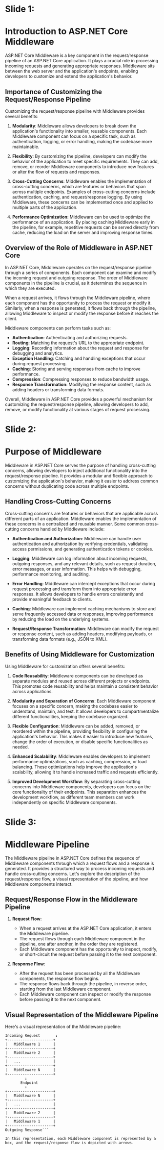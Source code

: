 # Slide 1:
# Introduction to ASP.NET Core Middleware

ASP.NET Core Middleware is a key component in the request/response pipeline of an ASP.NET Core application. It plays a crucial role in processing incoming requests and generating appropriate responses. Middleware sits between the web server and the application's endpoints, enabling developers to customize and extend the application's behavior.

## Importance of Customizing the Request/Response Pipeline

Customizing the request/response pipeline with Middleware provides several benefits:

1. **Modularity**: Middleware allows developers to break down the application's functionality into smaller, reusable components. Each Middleware component can focus on a specific task, such as authentication, logging, or error handling, making the codebase more maintainable.

2. **Flexibility**: By customizing the pipeline, developers can modify the behavior of the application to meet specific requirements. They can add, remove, or reorder Middleware components to introduce new features or alter the flow of requests and responses.

3. **Cross-Cutting Concerns**: Middleware enables the implementation of cross-cutting concerns, which are features or behaviors that span across multiple endpoints. Examples of cross-cutting concerns include authentication, caching, and request/response logging. By using Middleware, these concerns can be implemented once and applied to multiple parts of the application.

4. **Performance Optimization**: Middleware can be used to optimize the performance of an application. By placing caching Middleware early in the pipeline, for example, repetitive requests can be served directly from cache, reducing the load on the server and improving response times.

## Overview of the Role of Middleware in ASP.NET Core

In ASP.NET Core, Middleware operates on the request/response pipeline through a series of components. Each component can examine and modify the incoming request and outgoing response. The order of Middleware components in the pipeline is crucial, as it determines the sequence in which they are executed.

When a request arrives, it flows through the Middleware pipeline, where each component has the opportunity to process the request or modify it. Similarly, when a response is generated, it flows back through the pipeline, allowing Middleware to inspect or modify the response before it reaches the client.

Middleware components can perform tasks such as:

- **Authentication**: Authenticating and authorizing requests.
- **Routing**: Matching the request's URL to the appropriate endpoint.
- **Logging**: Recording information about the request and response for debugging and analytics.
- **Exception Handling**: Catching and handling exceptions that occur during request processing.
- **Caching**: Storing and serving responses from cache to improve performance.
- **Compression**: Compressing responses to reduce bandwidth usage.
- **Response Transformation**: Modifying the response content, such as adding headers or transforming data formats.

Overall, Middleware in ASP.NET Core provides a powerful mechanism for customizing the request/response pipeline, allowing developers to add, remove, or modify functionality at various stages of request processing.

# Slide 2:

# Purpose of Middleware

Middleware in ASP.NET Core serves the purpose of handling cross-cutting concerns, allowing developers to inject additional functionality into the request/response pipeline. It provides a modular and flexible approach to customizing the application's behavior, making it easier to address common concerns without duplicating code across multiple endpoints.

## Handling Cross-Cutting Concerns

Cross-cutting concerns are features or behaviors that are applicable across different parts of an application. Middleware enables the implementation of these concerns in a centralized and reusable manner. Some common cross-cutting concerns handled by Middleware include:

- **Authentication and Authorization**: Middleware can handle user authentication and authorization by verifying credentials, validating access permissions, and generating authentication tokens or cookies.

- **Logging**: Middleware can log information about incoming requests, outgoing responses, and any relevant details, such as request duration, error messages, or user information. This helps with debugging, performance monitoring, and auditing.

- **Error Handling**: Middleware can intercept exceptions that occur during request processing and transform them into appropriate error responses. It allows developers to handle errors consistently and provide meaningful feedback to clients.

- **Caching**: Middleware can implement caching mechanisms to store and serve frequently accessed data or responses, improving performance by reducing the load on the underlying systems.

- **Request/Response Transformation**: Middleware can modify the request or response content, such as adding headers, modifying payloads, or transforming data formats (e.g., JSON to XML).

## Benefits of Using Middleware for Customization

Using Middleware for customization offers several benefits:

1. **Code Reusability**: Middleware components can be developed as separate modules and reused across different projects or endpoints. This promotes code reusability and helps maintain a consistent behavior across applications.

2. **Modularity and Separation of Concerns**: Each Middleware component focuses on a specific concern, making the codebase easier to understand, maintain, and test. It allows developers to compartmentalize different functionalities, keeping the codebase organized.

3. **Flexible Configuration**: Middleware can be added, removed, or reordered within the pipeline, providing flexibility in configuring the application's behavior. This makes it easier to introduce new features, change the order of execution, or disable specific functionalities as needed.

4. **Enhanced Scalability**: Middleware enables developers to implement performance optimizations, such as caching, compression, or load balancing. These optimizations help improve the application's scalability, allowing it to handle increased traffic and requests efficiently.

5. **Improved Development Workflow**: By separating cross-cutting concerns into Middleware components, developers can focus on the core functionality of their endpoints. This separation enhances the development workflow, as different team members can work independently on specific Middleware components.

# Slide 3:
# Middleware Pipeline

The Middleware pipeline in ASP.NET Core defines the sequence of Middleware components through which a request flows and a response is generated. It provides a structured way to process incoming requests and handle cross-cutting concerns. Let's explore the description of the request/response flow, a visual representation of the pipeline, and how Middleware components interact.

## Request/Response Flow in the Middleware Pipeline

1. **Request Flow**:
   - When a request arrives at the ASP.NET Core application, it enters the Middleware pipeline.
   - The request flows through each Middleware component in the pipeline, one after another, in the order they are registered.
   - Each Middleware component has the opportunity to inspect, modify, or short-circuit the request before passing it to the next component.

2. **Response Flow**:
   - After the request has been processed by all the Middleware components, the response flow begins.
   - The response flows back through the pipeline, in reverse order, starting from the last Middleware component.
   - Each Middleware component can inspect or modify the response before passing it to the next component.

## Visual Representation of the Middleware Pipeline

Here's a visual representation of the Middleware pipeline:
```
Incoming Request       ↓
+---------------------+
|   Middleware 1      |
+---------------------+
|   Middleware 2      |
+---------------------+
|   ...               |
+---------------------+
|   Middleware N      |
+---------------------+
         ↓
       Endpoint
         ↓
+---------------------+
|   Middleware N      |
+---------------------+
|   ...               |
+---------------------+
|   Middleware 2      |
+---------------------+
|   Middleware 1      |
+---------------------+
Outgoing Response```

In this representation, each Middleware component is represented by a box, and the request/response flow is depicted with arrows.


